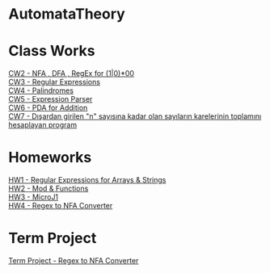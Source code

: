 # AutomataTheory

# Class Works

[CW2 - NFA , DFA , RegEx for (1|0)*00](https://ayhanmaden.github.io/AutomataTheory/CW2/CW2.html) <br>
[CW3 - Regular Expressions](https://ayhanmaden.github.io/AutomataTheory/CW3/CW3.html) <br>
[CW4 - Palindromes](https://ayhanmaden.github.io/AutomataTheory/CW4/CW4.html) <br>
[CW5 - Expression Parser](https://ayhanmaden.github.io/AutomataTheory/CW5/Expression.html) <br>
[CW6 - PDA for Addition](https://ayhanmaden.github.io/AutomataTheory/CW6/PDA.html) <br>
[CW7 - Dışardan girilen "n" sayısına kadar olan sayıların karelerinin toplamını hesaplayan program](https://ayhanmaden.github.io/AutomataTheory/CW7/microJ3.html) <br>


# Homeworks

[HW1 - Regular Expressions for Arrays & Strings](https://ayhanmaden.github.io/AutomataTheory/HW1.html) <br>
[HW2 - Mod & Functions ](https://ayhanmaden.github.io/AutomataTheory/HW2/Expression.html) <br>
[HW3 - MicroJ1](https://ayhanmaden.github.io/AutomataTheory/HW3/microJ1.html) <br>
[HW4 - Regex to NFA Converter](https://ayhanmaden.github.io/AutomataTheory/HW4/main.html) <br>

# Term Project
[Term Project - Regex to NFA Converter](https://ayhanmaden.github.io/AutomataTheory/HW4/main.html) <br>
